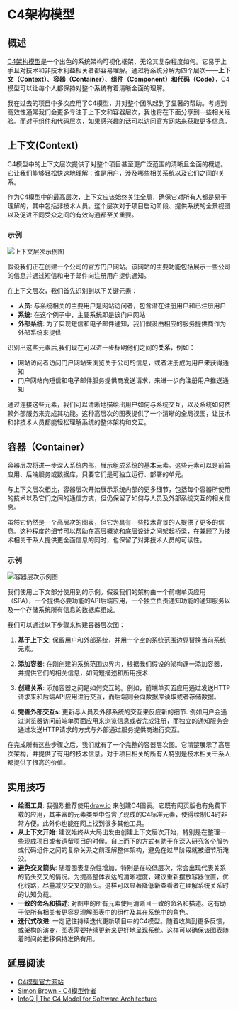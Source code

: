 # C4架构模型

## 概述

[C4架构模型](https://c4model.com/)是一个出色的系统架构可视化框架，无论其复杂程度如何。它易于上手且对技术和非技术利益相关者都容易理解。通过将系统分解为四个层次——**上下文（Context）**、**容器（Container）**、**组件（Component）**和**代码（Code）**，C4模型可以让每个人都保持对整个系统有着清晰全面的理解。

我在过去的项目中多次应用了C4模型，并对整个团队起到了显著的帮助。考虑到高效性通常我们会更多专注于上下文和容器层次，我也将在下面分享到一些相关经验。而对于组件和代码层次，如果感兴趣的话可以访问[官方网站](https://c4model.com/)来获取更多信息。

## 上下文(Context)

C4模型中的上下文层次提供了对整个项目甚至更广泛范围的清晰且全面的概述。它让我们能够轻松快速地理解：谁是用户，涉及哪些相关系统以及它们之间的关系。

作为C4模型中的最高层次，上下文应该始终关注全局，确保它对所有人都是易于理解的，其中包括非技术人员。这个层次对于项目启动阶段、提供系统的全景视图以及促进不同受众之间的有效沟通都至关重要。

### 示例

![上下文层次示例图](https://cdn.oran.zone/blogs/c4_example_context.png)

假设我们正在创建一个公司的官方门户网站。该网站的主要功能包括展示一些公司的信息并通过短信和电子邮件向注册用户提供通知。

在上下文层次，我们首先识别到以下关键元素：

- **人员**: 与系统相关的主要用户是网站访问者，包含潜在注册用户和已注册用户
- **系统**: 在这个例子中，主要系统即是该门户网站
- **外部系统**: 为了实现短信和电子邮件通知，我们假设由相应的服务提供商作为外部系统来提供

识别出这些元素后,我们现在可以进一步标明他们之间的**关系**，例如：

- 网站访问者访问门户网站来浏览关于公司的信息，或者注册成为用户来获得通知
- 门户网站向短信和电子邮件服务提供商发送请求，来进一步向注册用户推送通知

通过连接这些元素，我们可以清晰地描绘出用户如何与系统交互，以及系统如何依赖外部服务来完成其功能。这种高层次的图表提供了一个清晰的全局视图，让技术和非技术人员都能轻松理解系统的整体架构和交互。

## 容器（Container）

容器层次将进一步深入系统内部，展示组成系统的基本元素。这些元素可以是前端应用、后端服务或数据库，只要它们是可独立运行、部署的单元。

与上下文层次相比，容器层次开始展示系统内部的更多细节，包括每个容器所使用的技术以及它们之间的通信方式，但仍保留了如何与人员及外部系统交互的相关信息。

虽然它仍然是一个高层次的图表，但它为具有一些技术背景的人提供了更多的信息。这种程度的细节可以帮助在高层概览和底层设计之间架起桥梁，在兼顾了为技术相关干系人提供更全面信息的同时，也保留了对非技术人员的可读性。

### 示例

![容器层次示例图](https://cdn.oran.zone/blogs/c4_example_container.png)

我们使用上下文部分使用到的示例。假设我们的架构由一个前端单页应用（SPA），一个提供必要功能的API后端应用，一个独立负责通知功能的通知服务以及一个存储系统所有信息的数据库组成。


我们可以通过以下步骤来构建容器层次图：

1. **基于上下文**: 保留用户和外部系统，并用一个空的系统范围边界替换当前系统元素。

2. **添加容器**: 在刚创建的系统范围边界内，根据我们假设的架构逐一添加容器，并提供它们的相关信息，如简短描述和所用技术. 

3. **创建关系**: 添加容器之间是如何交互的。例如，前端单页面应用通过发送HTTP请求来和后端API应用进行交互，而后端则会向数据库读取或者存储数据。

4. **完善外部交互s**: 更新与人员及外部系统的交互来反应新的细节. 例如用户会通过浏览器访问前端单页面应用来浏览信息或者完成注册，而独立的通知服务会通过发送HTTP请求的方式与外部通过服务提供商进行交互。

在完成所有这些步骤之后，我们就有了一个完整的容器层次图。它清楚展示了高层次架构，并提供了有用的技术信息。对于项目相关的所有人特别是技术相关干系人都提供了很高的价值。

## 实用技巧

- **绘图工具**: 我强烈推荐使用[draw.io](https://www.drawio.com/) 来创建C4图表。它既有网页版也有免费下载的应用，其丰富的元素类型中包含了现成的C4标准元素，使得绘制C4时非常方便。此外你也能在网上找到很多其他工具。
- **从上下文开始**: 建议始终从大局出发由创建上下文层次开始，特别是在整理一些现成项目或者遗留项目的时候。自上而下的方式有助于在深入研究各个服务或代码组件之间的复杂关系之前理解整体架构，避免在过早阶段就被细节所淹没。
- **避免交叉箭头**: 随着图表复杂性增加，特别是在较低层次，常会出现代表关系的箭头交叉的情况。为提高整体表达的清晰程度，建议重新摆放容器位置，优化线路，尽量减少交叉的箭头。这样可以显著降低新查看者在理解系统关系时的认知负载。
- **一致的命名和描述**: 对图中的所有元素使用清晰且一致的命名和描述。这有助于使所有相关者更容易理解图表中的组件及其在系统中的角色。
- **迭代式改进**: 一定记住持续迭代更新项目中的C4模型。随着收集到更多反馈，或架构的演变，图表需要持续更新来更好地呈现系统。这样可以确保该图表随着时间的推移保持准确有用。

## 延展阅读

- [C4模型官方网站](https://c4model.com/)
- [Simon Brown - C4模型作者](https://simonbrown.je/)
- [InfoQ | The C4 Model for Software Architecture](https://www.infoq.com/articles/C4-architecture-model/)